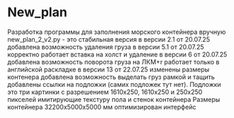 # New_plan
Разработка программы для заполнения морского контейнера вручную
new_plan_2_v2.py - это  стабильная версия
в версии 2.1 от 20.07.25 добавлена возможность удаления груза 
в версии 5.1 от 20.07.25 корректно работает вставка на холст и удаление
в версии 6 от 20.07.25 добавлена возможность поворота груза на ЛКМ+r работает только в английской раскладке
в версии 13 от 22.07.25
изменены размеры контенера
добавлена возможность выделать груз рамкой и тащить 
добавлены ссылки на подложки (самих подложек тут нет). Подложки это три картинки с разрешением 1610х250, 1610х250 и 250х250 пикселей имитирующие текстуру пола и стенок контейнера
Размеры контейнера 32200х5000х5000 мм
оптимизирован интерфейс

